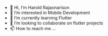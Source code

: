 - 👋 Hi, I’m Harold Rajaonarison
- 👀 I’m interested in Mobile Development
- 🌱 I’m currently learning Flutter
- 💞️ I’m looking to collaborate on flutter projects
- 📫 How to reach me ...

<!---
haroldraj/haroldraj is a ✨ special ✨ repository because its `README.md` (this file) appears on your GitHub profile.
You can click the Preview link to take a look at your changes.
--->
